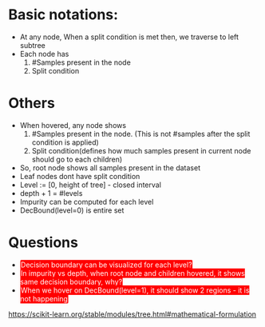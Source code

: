 <style>
  ques { background-color: red; color: white; padding: 1px; border-radius: 2px; }
  note { background-color: yellow; color: black; padding: 1px; border-radius: 2px; }
  imp { background-color: lightgreen; color: black; padding: 1px; border-radius: 2px; }
  underline1 { text-decoration: underline; }
</style>

# Basic notations:
- At any node, When a split condition is met then, we traverse to left subtree
- Each node has
    1. #Samples present in the node
    2. Split condition

# Others
- When hovered, any node shows
    1. #Samples present in the node. (This is not #samples after the split condition is applied)
    2. Split condition(defines how much samples present in current node should go to each children)
- So, root node shows all samples present in the dataset
- Leaf nodes dont have split condition
- Level := [0, height of tree] - closed interval
- depth + 1 = #levels
- Impurity can be computed for each level
- DecBound(level=0) is entire set

# Questions
- <ques>Decision boundary can be visualized for each level?</ques>
- <ques>In impurity vs depth, when root node and children hovered, it shows same decision boundary, why?</ques>
- <ques>When we hover on DecBound(level=1), it should show 2 regions - it is not happening</ques>


https://scikit-learn.org/stable/modules/tree.html#mathematical-formulation